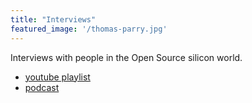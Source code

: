 ```yaml
---
title: "Interviews"
featured_image: '/thomas-parry.jpg'
---
```


Interviews with people in the Open Source silicon world.

* [youtube playlist](https://www.youtube.com/playlist?list=PLyynFETmdQDS3hguItPHrRVYPpRo6mkVh)
* [podcast](https://www.podcasts.com/zero-to-asic-course)
